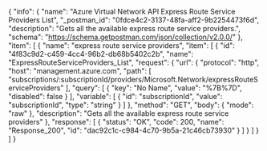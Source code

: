 {
  "info": {
    "name": "Azure Virtual Network API Express Route Service Providers List",
    "_postman_id": "0fdce4c2-3137-48fa-aff2-9b2254473f6d",
    "description": "Gets all the available express route service providers.",
    "schema": "https://schema.getpostman.com/json/collection/v2.0.0/"
  },
  "item": [
    {
      "name": "express route service providers",
      "item": [
        {
          "id": "4f83c9d2-c459-4cc4-96b2-db68b5402c2b",
          "name": "ExpressRouteServiceProviders_List",
          "request": {
            "url": {
              "protocol": "http",
              "host": "management.azure.com",
              "path": [
                "subscriptions/:subscriptionId/providers/Microsoft.Network/expressRouteServiceProviders"
              ],
              "query": [
                {
                  "key": "No Name",
                  "value": "%7B%7D",
                  "disabled": false
                }
              ],
              "variable": [
                {
                  "id": "subscriptionId",
                  "value": "subscriptionId",
                  "type": "string"
                }
              ]
            },
            "method": "GET",
            "body": {
              "mode": "raw"
            },
            "description": "Gets all the available express route service providers"
          },
          "response": [
            {
              "status": "OK",
              "code": 200,
              "name": "Response_200",
              "id": "dac92c1c-c984-4c70-9b5a-21c46cb73930"
            }
          ]
        }
      ]
    }
  ]
}